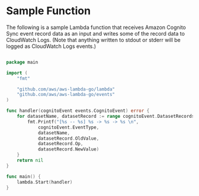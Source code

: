 # Sample Function

The following is a sample Lambda function that receives Amazon Cognito Sync event record data as an input and writes some of the record data to CloudWatch Logs. (Note that anything written to stdout or stderr will be logged as CloudWatch Logs events.)

```go

package main

import (
    "fmt"

    "github.com/aws/aws-lambda-go/lambda"
    "github.com/aws/aws-lambda-go/events"
)

func handler(cognitoEvent events.CognitoEvent) error {
    for datasetName, datasetRecord := range cognitoEvent.DatasetRecords {
        fmt.Printf("[%s -- %s] %s -> %s -> %s \n",
            cognitoEvent.EventType,
            datasetName,
            datasetRecord.OldValue,
            datasetRecord.Op,
            datasetRecord.NewValue)
    }
    return nil
}

func main() {
    lambda.Start(handler)
}

```
